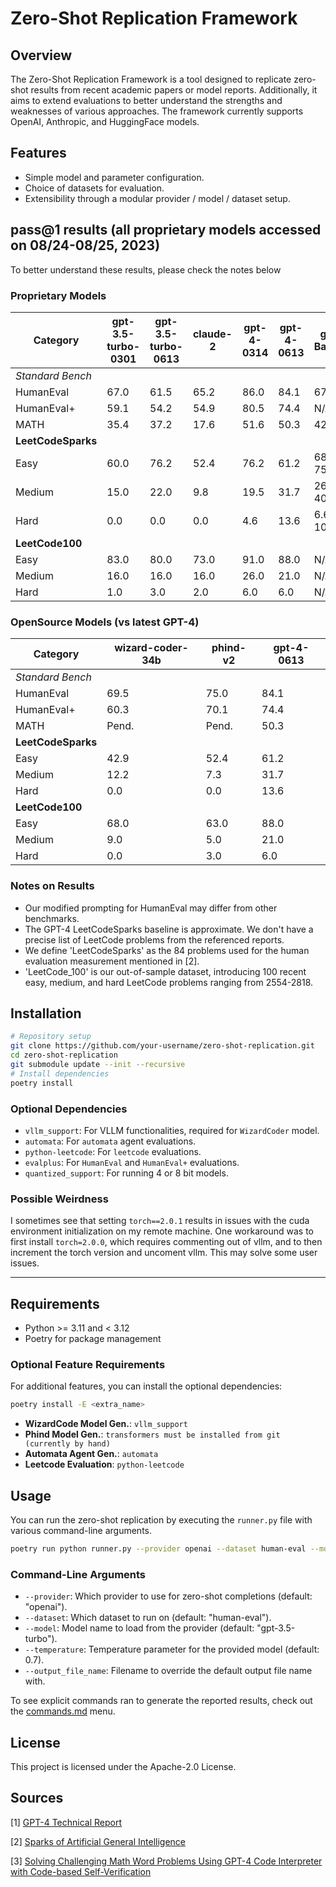 # Zero-Shot Replication Framework

## Overview

The Zero-Shot Replication Framework is a tool designed to replicate zero-shot results from recent academic papers or model reports. Additionally, it aims to extend evaluations to better understand the strengths and weaknesses of various approaches. The framework currently supports OpenAI, Anthropic, and HuggingFace models.

## Features

- Simple model and parameter configuration.
- Choice of datasets for evaluation.
- Extensibility through a modular provider / model / dataset setup.

## pass@1 results (all proprietary models accessed on 08/24-08/25, 2023)

To better understand these results, please check the notes below

### Proprietary Models

| Category             | gpt-3.5-turbo-0301 | gpt-3.5-turbo-0613 | claude-2 | gpt-4-0314 | gpt-4-0613 | gpt-4 Baseline | Sources  |
|----------------------|--------------------|--------------------|----------|------------|------------|----------------|----------|
| *Standard Bench*     |                    |                    |          |            |            |                |          |
| HumanEval            | 67.0               | 61.5               | 65.2     | 86.0       | 84.1       | 67.0           | [1]      |
| HumanEval+           | 59.1               | 54.2               | 54.9     | 80.5       | 74.4       | N/A            |          |
| MATH                 | 35.4               | 37.2               | 17.6     | 51.6       | 50.3       | 42.2           | [3]      |
| **LeetCodeSparks**   |                    |                    |          |            |            |                | [1,2]    |
| Easy                 | 60.0               | 76.2               | 52.4     | 76.2       | 61.2       | 68.2-75.6      | [1,2]*   |
| Medium               | 15.0               | 22.0               | 9.8      | 19.5       | 31.7       | 26.7-40.0      | [1,2]*   |
| Hard                 | 0.0                | 0.0                | 0.0      | 4.6        | 13.6       | 6.6-10.7       | [1,2]*   |
| **LeetCode100**      |                    |                    |          |            |            |                |          |
| Easy                 | 83.0               | 80.0               | 73.0     | 91.0       | 88.0       | N/A            |          |
| Medium               | 16.0               | 16.0               | 16.0     | 26.0       | 21.0       | N/A            |          |
| Hard                 | 1.0                    | 3.0                | 2.0      | 6.0        | 6.0        | N/A            |          |

### OpenSource Models (vs latest GPT-4)

| Category             | wizard-coder-34b | phind-v2  | gpt-4-0613 |
|----------------------|------------------|-----------|------------|
| *Standard Bench*     |                  |           |            |
| HumanEval            | 69.5             | 75.0      | 84.1       |
| HumanEval+           | 60.3             | 70.1      | 74.4       |
| MATH                 | Pend.            | Pend.     | 50.3       |
| **LeetCodeSparks**   |                  |           |            |
| Easy                 | 42.9             | 52.4      | 61.2       |
| Medium               | 12.2             | 7.3       | 31.7       |
| Hard                 | 0.0              | 0.0       | 13.6       |
| **LeetCode100**      |                  |           |            |
| Easy                 | 68.0             | 63.0      | 88.0       |
| Medium               | 9.0              | 5.0       | 21.0       |
| Hard                 | 0.0              | 3.0       | 6.0        |

### Notes on Results

- Our modified prompting for HumanEval may differ from other benchmarks.
- The GPT-4 LeetCodeSparks baseline is approximate. We don't have a precise list of LeetCode problems from the referenced reports.
- We define 'LeetCodeSparks' as the 84 problems used for the human evaluation measurement mentioned in [2].
- 'LeetCode_100' is our out-of-sample dataset, introducing 100 recent easy, medium, and hard LeetCode problems ranging from 2554-2818.

## Installation

```bash
# Repository setup
git clone https://github.com/your-username/zero-shot-replication.git
cd zero-shot-replication
git submodule update --init --recursive
# Install dependencies
poetry install
```

### Optional Dependencies

- `vllm_support`: For VLLM functionalities, required for `WizardCoder` model.
- `automata`: For `automata` agent evaluations.
- `python-leetcode`: For `leetcode` evaluations.
- `evalplus`: For `HumanEval` and `HumanEval+` evaluations.
- `quantized_support`: For running 4 or 8 bit models.

### Possible Weirdness

I sometimes see that setting `torch==2.0.1` results in issues with the cuda environment initialization on my remote machine. One workaround was to first install `torch=2.0.0`, which requires commenting out of vllm, and to then increment the torch version and uncoment vllm. This may solve some user issues.

---

## Requirements

- Python >= 3.11 and < 3.12
- Poetry for package management

### Optional Feature Requirements

For additional features, you can install the optional dependencies:

```bash
poetry install -E <extra_name>
```

- **WizardCode Model Gen.**: `vllm_support`
- **Phind Model Gen.**: `transformers must be installed from git (currently by hand)`
- **Automata Agent Gen.**: `automata`
- **Leetcode Evaluation**: `python-leetcode`

## Usage

You can run the zero-shot replication by executing the `runner.py` file with various command-line arguments.

```bash
poetry run python runner.py --provider openai --dataset human-eval --model gpt-4-0613 --temperature 0.7
```

### Command-Line Arguments

- `--provider`: Which provider to use for zero-shot completions (default: "openai").
- `--dataset`: Which dataset to run on (default: "human-eval").
- `--model`: Model name to load from the provider (default: "gpt-3.5-turbo").
- `--temperature`: Temperature parameter for the provided model (default: 0.7).
- `--output_file_name`: Filename to override the default output file name with.

To see explicit commands ran to generate the reported results, check out the [commands.md](commands.md) menu.

## License

This project is licensed under the Apache-2.0 License.

## Sources

[1] [GPT-4 Technical Report](https://arxiv.org/abs/2303.08774)

[2] [Sparks of Artificial General Intelligence](https://arxiv.org/pdf/2303.12712.pdf)

[3] [Solving Challenging Math Word Problems Using GPT-4 Code Interpreter with Code-based Self-Verification](https://paperswithcode.com/paper/solving-challenging-math-word-problems-using)
